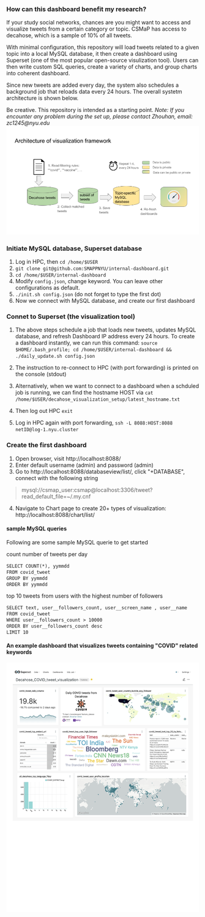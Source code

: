 ### How can this dashboard benefit my research?

If your study social networks, chances are you might want to access and visualize tweets from a certain category or topic. CSMaP has access to decahose, which is a sample of 10% of all tweets.

With minimal configuration, this repository will load tweets related to a given topic into a local MySQL database, it then create a dashboard using Superset (one of the most popular open-source visulization tool). Users can then write custom SQL queries, create a variety of charts, and group charts into coherent dashboard.

Since new tweets are added every day, the system also schedules a background job that reloads data every 24 hours. The overall systetm architecture is shown below.

Be creative. This repository is intended as a starting point. _Note: If you encounter any problem during the set up, please contact Zhouhan, email: zc1245@nyu.edu_
![System architecture](img/system-architecture.png)


### Initiate MySQL database, Superset database

1. Log in HPC, then `cd /home/$USER`
2. `git clone git@github.com:SMAPPNYU/internal-dashboard.git`
3. `cd /home/$USER/internal-dashboard`
4. Modify `config.json`, change keyword. You can leave other configurations as default. 
5. `./init.sh config.json` (do not forget to type the first dot)
6. Now we connect with MySQL database, and create our first dashboard

### Connet to Superset (the visualization tool)

1. The above steps schedule a job that loads new tweets, updates MySQL database, and refresh Dashboard IP address every 24 hours. To create a dashboard instantly, we can run this command: `source $HOME/.bash_profile; cd /home/$USER/internal-dashboard && ./daily_update.sh config.json`
2. The instruction to re-connect to HPC (with port forwarding) is printed on the console (stdout)

3. Alternatively, when we want to connect to a dashboard when a schduled job is running, we can find the hostname HOST via `cat /home/$USER/decahose_visualization_setup/latest_hostname.txt`
4. Then log out HPC `exit`
5. Log in HPC again with port forwarding, `ssh -L 8088:HOST:8088 netID@log-1.nyu.cluster`

### Create the first dashboard
1. Open browser, visit http://localhost:8088/
2. Enter default username (admin) and password (admin)
3. Go to http://localhost:8088/databaseview/list/, click "+DATABASE", connect with the following string 
 > mysql://csmap_user:csmap@localhost:3306/tweet?read_default_file=~/.my.cnf
4. Navigate to Chart page to create 20+ types of visualization: http://localhost:8088/chart/list/

#### sample MySQL queries

Following are some sample MySQL querie to get started

count number of tweets per day
```
SELECT COUNT(*), yymmdd
FROM covid_tweet
GROUP BY yymmdd 
ORDER BY yymmdd 
```

top 10 tweets from users with the highest number of followers
```
SELECT text, user__followers_count, user__screen_name , user__name
FROM covid_tweet
WHERE user__followers_count > 10000
ORDER BY user__followers_count desc
LIMIT 10
```

#### An example dashboard that visualizes tweets containing "COVID" related keywords
![Sample dashboard layout](/img/decahose-covid-tweet-dashboard-example.png)






